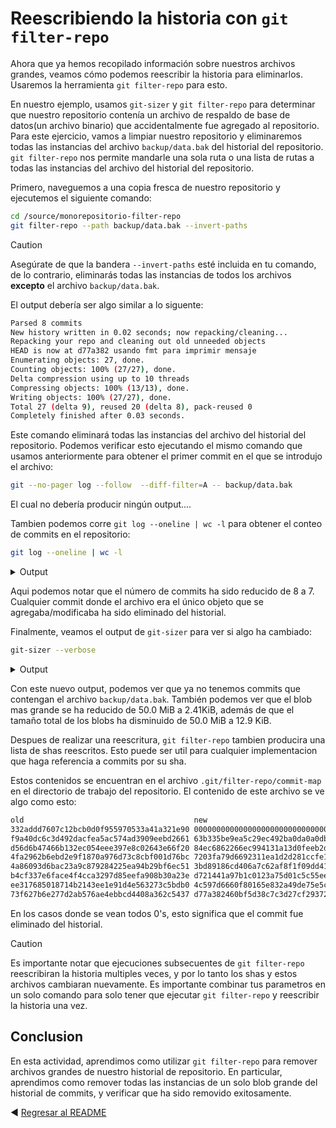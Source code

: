 # Reescribiendo la historia con `git filter-repo`

Ahora que ya hemos recopilado información sobre nuestros archivos grandes, veamos cómo podemos reescribir la historia para eliminarlos. Usaremos la herramienta `git filter-repo` para esto.

En nuestro ejemplo, usamos `git-sizer` y `git filter-repo` para determinar que nuestro repositorio contenía un archivo de respaldo de base de datos(un archivo binario) que accidentalmente fue agregado al repositorio.
Para este ejercicio, vamos a limpiar nuestro repositorio y eliminaremos todas las instancias del archivo `backup/data.bak` del historial del repositorio. 
`git filter-repo` nos permite mandarle una sola ruta o una lista de rutas a todas las instancias del archivo del historial del repositorio.

Primero, naveguemos a una copia fresca de nuestro repositorio y ejecutemos el siguiente comando:

```bash
cd /source/monorepositorio-filter-repo
git filter-repo --path backup/data.bak --invert-paths
```

> [!CAUTION]
> Asegúrate de que la bandera `--invert-paths` esté incluida en tu comando, de lo contrario, eliminarás todas las instancias de todos los archivos **excepto** el archivo `backup/data.bak`.

El output debería ser algo similar a lo siguente:

```bash
Parsed 8 commits
New history written in 0.02 seconds; now repacking/cleaning...
Repacking your repo and cleaning out old unneeded objects
HEAD is now at d77a382 usando fmt para imprimir mensaje
Enumerating objects: 27, done.
Counting objects: 100% (27/27), done.
Delta compression using up to 10 threads
Compressing objects: 100% (13/13), done.
Writing objects: 100% (27/27), done.
Total 27 (delta 9), reused 20 (delta 8), pack-reused 0
Completely finished after 0.03 seconds.
```

Este comando eliminará todas las instancias del archivo del historial del repositorio. Podemos verificar esto ejecutando el mismo comando que usamos anteriormente para obtener el primer commit en el que se introdujo el archivo:

```bash
git --no-pager log --follow  --diff-filter=A -- backup/data.bak
```

El cual no debería producir ningún output....

Tambien podemos corre `git log --oneline | wc -l` para obtener el conteo de commits en el repositorio:

```bash
git log --oneline | wc -l
```

<details><summary>Output</summary>

```bash
7
```

</details>

Aqui podemos notar que el número de commits ha sido reducido de 8 a 7. Cualquier commit donde el archivo era el único objeto que se agregaba/modificaba ha sido eliminado del historial.

Finalmente, veamos el output de `git-sizer` para ver si algo ha cambiado:

```bash
git-sizer --verbose
```

<details><summary>Output</summary>

```bash
Processing blobs: 10                        
Processing trees: 10                        
Processing commits: 7                        
Matching commits to trees: 7                        
Processing annotated tags: 0                        
Processing references: 8                        
| Name                         | Value     | Level of concern               |
| ---------------------------- | --------- | ------------------------------ |
| Overall repository size      |           |                                |
| * Commits                    |           |                                |
|   * Count                    |     7     |                                |
|   * Total size               |  1.69 KiB |                                |
| * Trees                      |           |                                |
|   * Count                    |    10     |                                |
|   * Total size               |  1.17 KiB |                                |
|   * Total tree entries       |    35     |                                |
| * Blobs                      |           |                                |
|   * Count                    |    10     |                                |
|   * Total size               |  12.9 KiB |                                |
| * Annotated tags             |           |                                |
|   * Count                    |     0     |                                |
| * References                 |           |                                |
|   * Count                    |     8     |                                |
|     * Branches               |     1     |                                |
|     * Other                  |     7     |                                |
|                              |           |                                |
| Biggest objects              |           |                                |
| * Commits                    |           |                                |
|   * Maximum size         [1] |   339 B   |                                |
|   * Maximum parents      [1] |     2     |                                |
| * Trees                      |           |                                |
|   * Maximum entries      [2] |     6     |                                |
| * Blobs                      |           |                                |
|   * Maximum size         [3] |  2.41 KiB |                                |
|                              |           |                                |
| History structure            |           |                                |
| * Maximum history depth      |     7     |                                |
| * Maximum tag depth          |     0     |                                |
|                              |           |                                |
| Biggest checkouts            |           |                                |
| * Number of directories  [2] |     2     |                                |
| * Maximum path depth     [2] |     2     |                                |
| * Maximum path length    [2] |    11 B   |                                |
| * Number of files        [2] |     6     |                                |
| * Total size of files    [2] |  5.75 KiB |                                |
| * Number of symlinks         |     0     |                                |
| * Number of submodules       |     0     |                                |

[1]  4c597d6660f80165e832a49de75e5c35f36c6a8c (refs/replace/ee317685018714b2143ee1e91d4e563273c5bdb0)
[2]  9c7a571683a510ece67d243860054a9fc38d9e00 (refs/heads/main^{tree})
[3]  67533d22028802e3d428e1f11304d76bcc7e07bc (refs/replace/d56d6b47466b132ec054eee397e8c02643e66f20:cmd/root.go)
```
</details>

Con este nuevo output, podemos ver que ya no tenemos commits que contengan el archivo `backup/data.bak`. También podemos ver que el blob mas grande se ha reducido de 50.0 MiB a 2.41KiB, además de que el tamaño total de los blobs ha disminuido de 50.0 MiB a 12.9 KiB.

Despues de realizar una reescritura, `git filter-repo` tambien producira una lista de shas reescritos. Esto puede ser util para cualquier implementacion que haga referencia a commits por su sha.

Estos contenidos se encuentran en el archivo `.git/filter-repo/commit-map` en el directorio de trabajo del repositorio. El contenido de este archivo se ve algo como esto:

```bash
old                                      new
332addd7607c12bcb0d0f955970533a41a321e90 0000000000000000000000000000000000000000
f9a40dc6c3d492dacfea5ac574ad3909eebd2661 63b335be9ea5c29ec492ba0da0a0dbdc7819b50b
d56d6b47466b132ec054eee397e8c02643e66f20 84ec6862266ec994131a13d0feeb2dcd6d382df6
4fa2962b6ebd2e9f1870a976d73c8cbf001d76bc 7203fa79d6692311ea1d2d281ccfe10b88565ea1
4a86093d6bac23a9c879284225ea94b29bf6ec51 3bd89186cd406a7c62af8f1f09dd41d5ab1adfab
b4cf337e6face4f4cca3297d85eefa908b30a23e d721441a97b1c0123a75d01c5c55ee07c637c121
ee317685018714b2143ee1e91d4e563273c5bdb0 4c597d6660f80165e832a49de75e5c35f36c6a8c
73f627b6e277d2ab576ae4ebbcd4408a362c5437 d77a382460bf5d38c7c3d27cf29372425142b89c
```

En los casos donde se vean todos 0's, esto significa que el commit fue eliminado del historial.

> [!CAUTION]
> Es importante notar que ejecuciones subsecuentes de `git filter-repo` reescribiran la historia multiples veces, y por lo tanto los shas y estos archivos cambiaran nuevamente. Es importante combinar tus parametros en un solo comando para solo tener que ejecutar `git filter-repo` y reescribir la historia una vez.

## Conclusion

En esta actividad, aprendimos como utilizar `git filter-repo` para remover archivos grandes de nuestro historial de repositorio. En particular, aprendimos como remover todas las instancias de un solo blob grande del historial de commits, y verificar que ha sido removido exitosamente.

:arrow_backward: [Regresar al README](../README.md)